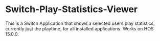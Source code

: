 # Switch-Play-Statistics-Viewer

This is a Switch Application that shows a selected users play statistics, currently just the playtime, for all installed applications.
Works on HOS 15.0.0.
